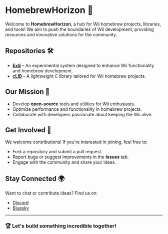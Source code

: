 # HomebrewHorizon 🌊

Welcome to **HomebrewHorizon**, a hub for Wii homebrew projects, libraries, and tools! We aim to push the boundaries of Wii development, providing resources and innovative solutions for the community. 

## Repositories 🛠️

- **[ExS](https://github.com/HomebrewHorizon/wii-exs)** – An experimental system designed to enhance Wii functionality and homebrew development.
- **[cLIB](https://github.com/HomebrewHorizon/wii-clib)** – A lightweight C library tailored for Wii homebrew projects.

## Our Mission 🚀

- Develop **open-source** tools and utilities for Wii enthusiasts.
- Optimize performance and functionality in homebrew projects.
- Collaborate with developers passionate about keeping the Wii alive.

## Get Involved 🤝

We welcome contributions! If you're interested in joining, feel free to:
- Fork a repository and submit a pull request.
- Report bugs or suggest improvements in the **Issues** tab.
- Engage with the community and share your ideas.


## Stay Connected 🌍

Want to chat or contribute ideas? Find us on:

- [Discord](https://discord.gg/hKs2snYqDQ)
- [Bluesky](https://bsky.app/profile/homebrewhorizon.bsky.social)

---

### 🏆 Let's build something incredible together!

